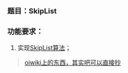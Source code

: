 ### 题目：SkipList

### 功能要求：

1. 实现[SkipList算法](https://zhuanlan.zhihu.com/p/33674267)；

> [oiwiki上的东西，其实吧可以直接抄](oi-wiki.org/ds/skiplist/)